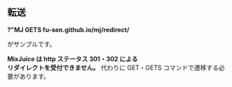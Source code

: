 ## 転送

**?"MJ GETS fu-sen.github.io/mj/redirect/**

がサンプルです。

**MixJuice は http ステータス 301・302 による**<br>
**リダイレクトを受付できません。**
代わりに GET・GETS コマンドで遷移する必要があります。

